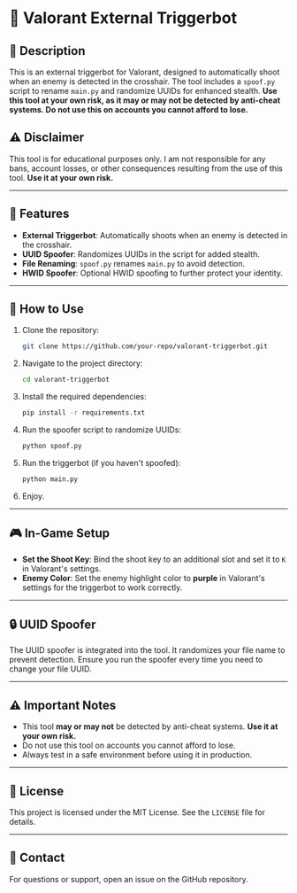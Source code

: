 # 🎯 Valorant External Triggerbot

## 📝 Description
This is an external triggerbot for Valorant, designed to automatically shoot when an enemy is detected in the crosshair. The tool includes a `spoof.py` script to rename `main.py` and randomize UUIDs for enhanced stealth. **Use this tool at your own risk, as it may or may not be detected by anti-cheat systems. Do not use this on accounts you cannot afford to lose.**

## ⚠️ Disclaimer
This tool is for educational purposes only. I am not responsible for any bans, account losses, or other consequences resulting from the use of this tool. **Use it at your own risk.**

---

## 🔧 Features
- **External Triggerbot**: Automatically shoots when an enemy is detected in the crosshair.
- **UUID Spoofer**: Randomizes UUIDs in the script for added stealth.
- **File Renaming**: `spoof.py` renames `main.py` to avoid detection.
- **HWID Spoofer**: Optional HWID spoofing to further protect your identity.

---

## 🚀 How to Use

1. Clone the repository:
   ```bash
   git clone https://github.com/your-repo/valorant-triggerbot.git
   ```
2. Navigate to the project directory:
   ```bash
   cd valorant-triggerbot
   ```
3. Install the required dependencies:
   ```bash
   pip install -r requirements.txt
   ```
4. Run the spoofer script to randomize UUIDs:
   ```bash
   python spoof.py
   ```
5. Run the triggerbot (if you haven't spoofed):
   ```bash
   python main.py
   ```
6. Enjoy.

---

## 🎮 In-Game Setup
- **Set the Shoot Key**: Bind the shoot key to an additional slot and set it to `K` in Valorant's settings.
- **Enemy Color**: Set the enemy highlight color to **purple** in Valorant's settings for the triggerbot to work correctly.

---

## 🔒 UUID Spoofer
The UUID spoofer is integrated into the tool. It randomizes your file name to prevent detection. Ensure you run the spoofer every time you need to change your file UUID.

---

## ⚠️ Important Notes
- This tool **may or may not** be detected by anti-cheat systems. **Use it at your own risk.**
- Do not use this tool on accounts you cannot afford to lose.
- Always test in a safe environment before using it in production.

---

## 📜 License
This project is licensed under the MIT License. See the `LICENSE` file for details.

---

## 📧 Contact
For questions or support, open an issue on the GitHub repository.
